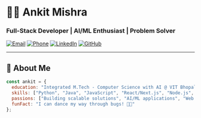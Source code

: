 # 👨‍💻 Ankit Mishra 
### Full-Stack Developer | AI/ML Enthusiast | Problem Solver

[![Email](https://img.shields.io/badge/Email-ankit.pro57@gmail.com-blue?style=flat&logo=gmail)](mailto:ankit.pro57@gmail.com)
[![Phone](https://img.shields.io/badge/Phone-+91--9365441865-green?style=flat&logo=whatsapp)](tel:+919365441865)
[![LinkedIn](https://img.shields.io/badge/LinkedIn-Ankit_Mishra-0077B5?style=flat&logo=linkedin)](https://linkedin.com/in/ankit-mishra)
[![GitHub](https://img.shields.io/badge/GitHub-devankit57-181717?style=flat&logo=github)](https://github.com/devankit57)

---

## 🚀 About Me

```javascript
const ankit = {
  education: "Integrated M.Tech - Computer Science with AI @ VIT Bhopal (2022-2027)",
  skills: ["Python", "Java", "JavaScript", "React/Next.js", "Node.js", "ML/AI"],
  passions: ["Building scalable solutions", "AI/ML applications", "Web Development"],
  funFact: "I can dance my way through bugs! 💃🐛"
};
